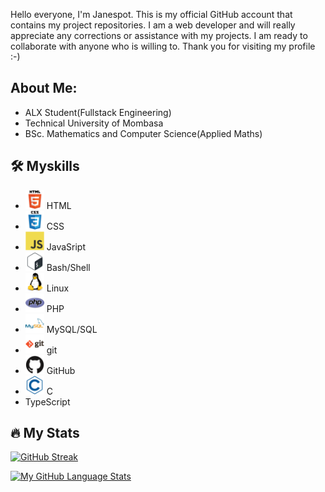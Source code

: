 Hello everyone,
I'm Janespot. This is my official GitHub account that contains my project repositories.
I am a web developer and will really appreciate any corrections or assistance with my projects.
I am ready to collaborate with anyone who is willing to.
Thank you for visiting my profile :-)

## About Me:
- ALX Student(Fullstack Engineering)
- Technical University of Mombasa
- BSc. Mathematics and Computer Science(Applied Maths)

## :hammer_and_wrench: Myskills
- <img src="https://github.com/devicons/devicon/blob/master/icons/html5/html5-original-wordmark.svg" alt="html5 logo" height="30px" width="30px" /> HTML
- <img src="https://github.com/devicons/devicon/blob/master/icons/css3/css3-original-wordmark.svg" alt="css logo" height="30px" width="30px" /> CSS
- <img src="https://github.com/devicons/devicon/blob/master/icons/javascript/javascript-original.svg" alt="js logo" height="30px" width="30px" /> JavaSript
- <img src="https://github.com/devicons/devicon/blob/master/icons/bash/bash-original.svg" alt="bash logo" height="30px" width="30px" /> Bash/Shell
- <img src="https://github.com/devicons/devicon/blob/master/icons/linux/linux-original.svg" alt="linux logo" height="30px" width="30px" /> Linux 
- <img src="https://github.com/devicons/devicon/blob/master/icons/php/php-original.svg" alt="php logo" height="30px" width="30px" /> PHP
- <img src="https://github.com/devicons/devicon/blob/master/icons/mysql/mysql-original-wordmark.svg" alt="MySQL logo" height="30px" width="30px" /> MySQL/SQL
- <img src="https://github.com/devicons/devicon/blob/master/icons/git/git-original-wordmark.svg" alt="MySQL logo" height="30px" width="30px" /> git
- <img src="https://github.com/devicons/devicon/blob/master/icons/github/github-original.svg" alt="MySQL logo" height="30px" width="30px" /> GitHub
- <img src="https://github.com/devicons/devicon/blob/master/icons/c/c-line.svg" alt="MySQL logo" height="30px" width="30px" /> C
- TypeScript


## :fire: My Stats

[![GitHub Streak](http://github-readme-streak-stats.herokuapp.com?user=Janespot&theme=dark&background=000000)](https://git.io/streak-stats)

[![My GitHub Language Stats](https://github-readme-stats.vercel.app/api/top-langs/?username=Janespot&langs_count=5&theme=tokyonight)]()
